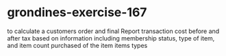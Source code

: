# grondines-exercise-167
to calculate a customers order and final Report transaction cost before and after tax based on information including membership status, type of item, and item count purchased of the item items types
